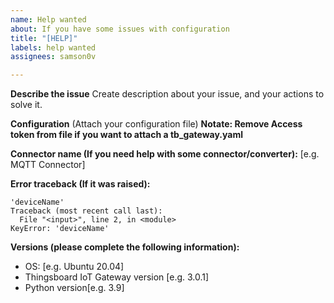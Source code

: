 ```yaml
---
name: Help wanted
about: If you have some issues with configuration
title: "[HELP]"
labels: help wanted
assignees: samson0v

---
```


**Describe the issue**
Create description about your issue, and your actions to solve it.


**Configuration** (Attach your configuration file)
**Notate: Remove Access token from file if you want to attach a tb_gateway.yaml**


**Connector name (If you need help with some connector/converter):**
[e.g. MQTT Connector]


**Error traceback (If it was raised):**
```
'deviceName'
Traceback (most recent call last):
  File "<input>", line 2, in <module>
KeyError: 'deviceName'
```


**Versions (please complete the following information):**
 - OS: [e.g. Ubuntu 20.04]
 - Thingsboard IoT Gateway version [e.g. 3.0.1]
 - Python version[e.g. 3.9]

